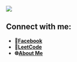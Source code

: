 ![](https://komarev.com/ghpvc/?username=lamvc4869&color=ff69b4&style=flat&abbreviated=true)
## Connect with me:
- **📘[Facebook](https://www.facebook.com/nency4869/)**
- **📍[LeetCode](https://leetcode.com/u/NenCyCode/)**
- **🌐[About Me](https://lamvc4869.github.io/Biography-Project/)**
